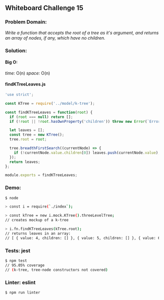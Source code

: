 ## Whiteboard Challenge 15

### Problem Domain:

*Write a function that accepts the root of a tree as it's argument, and returns an array of nodes, if any, which have no children.*

### Solution:

#### Big O:
*time:* O(n)
*space:* O(n)

#### findKTreeLeaves.js
```js
'use strict';

const KTree = require('../model/k-tree');

const findKTreeLeaves = function(root) {
  if (root === null) return [];
  if (!root || !root.hasOwnProperty('children')) throw new Error(`Error: Invalid input ${root}`);

  let leaves = [];
  const tree = new KTree();
  tree.root = root;

  tree.breadthFirstSearch((currentNode) => {
    if (!currentNode.value.children[0]) leaves.push(currentNode.value);
  });
  return leaves;
};

module.exports = findKTreeLeaves;
```

### Demo:

```sh
$ node

> const i = require(`./index`);

> const kTree = new i.mock.KTree().threeLevelTree;
// creates mockup of a k-tree

> i.fn.findKTreeLeaves(kTree.root);
// returns leaves in an array:
// [ { value: 4, children: [] }, { value: 5, children: [] }, { value: 6, children: [] }, { value: 7, children: [] }, { value: 8, children: [] }]
```

### Tests: jest

```sh
$ npm test
// 95.05% coverage
// (k-tree, tree-node constructors not covered)
```

### Linter: eslint

```sh
$ npm run linter
```
